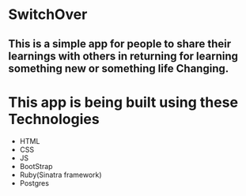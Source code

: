 # SwitchOver

## This is a simple app for people to share their learnings with others in returning for learning something new or something life Changing.

# This app is being built using these Technologies
 * HTML
 * CSS
 * JS
 * BootStrap
 * Ruby(Sinatra framework)
 * Postgres

